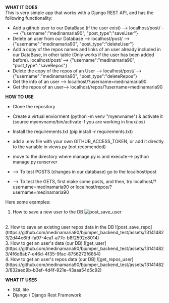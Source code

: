 <b>WHAT IT DOES</b>
<br>
This is very simple app that works with a Django REST API, and has the following functionality:

- Add a github user to our DataBase (if the user exist) --> localhost/post/ ---> {"username":"medinamaria90", "post_type":"saveUser"}
- Delete an user from our Database --> localhost/post/ --> {"username":"medinamaria90", "post_type":"deleteUser"}
- Add a copy of the repos names and links of an user already included in our DataBase, in other table (Only works if the user has been added before). localhost/post/ --> {"username":"medinamaria90", "post_type":"saveRepos"}
- Delete the copy of the repos of an User --> localhost/post/ --> {"username":"medinamaria90", "post_type":"deleteRepos"}
- Get the info of an user --> localhost/?username=medinamaria90
- Get the repos of an user--> localhost/repos/?username=medinamaria90

<b>HOW TO USE</b>

- Clone the repository
- Create a virtual enviorment (python -m venv "myenvname") & activate it (source myenvname/bin/activate if you are working in linux/ios)
- Install the requirements.txt (pip install -r requirements.txt)
- add a .env file with your own GITHUB_ACCESS_TOKEN, or add it directly to the variable in views.py (not recomended)
- move to the directory where manage.py is and execute--> python manage.py runserver

- --> To test POSTS (changes in our database) go to the localhost/post
- --> To test the GETS, first make some posts, and then, try localhost/?username=medinamaria90 or localhost/repos/?username=medinamaria90
  
Here some examples:
1. How to save a new user to the DB
![post_save_user](https://github.com/medinamaria90/bjumper_backend_test/assets/131414823/ae5c918e-edce-4676-84e7-1fb67a88a362)
<br>
2. How to save an existing user repos data in the DB
![post_save_repo](https://github.com/medinamaria90/bjumper_backend_test/assets/131414823/2d44e6fd-fa97-4ea1-a77c-b8f2592c8014)
<br>
3. How to get an user's data (our DB)
![get_user](https://github.com/medinamaria90/bjumper_backend_test/assets/131414823/4f6d8ab7-e46d-4f35-9fac-8756272f6854)
<br>
4. How to get an user's repos data (our DB)
![get_repos_user](https://github.com/medinamaria90/bjumper_backend_test/assets/131414823/832aed9b-b3ef-4d4f-921e-43aaa54d5c92)


<b>WHAT IT USES</b>
- SQL lite
- Django / Django Rest Framework

